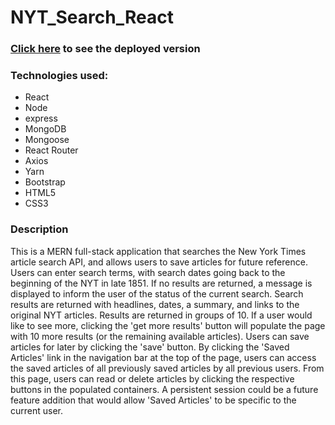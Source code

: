 # NYT_Search_React

### [Click here](https://nyt-react-cj.herokuapp.com/) to see the deployed version

### Technologies used:
* React
* Node
* express
* MongoDB
* Mongoose
* React Router
* Axios
* Yarn
* Bootstrap
* HTML5
* CSS3

### Description
This is a MERN full-stack application that searches the New York Times article search API, and allows users to save articles for future reference. Users can enter search terms, with search dates going back to the beginning of the NYT in late 1851. If no results are returned, a message is displayed to inform the user of the status of the current search. Search results are returned with headlines, dates, a summary, and links to the original NYT articles.  Results are returned in groups of 10. If a user would like to see more, clicking the 'get more results' button will populate the page with 10 more results (or the remaining available articles). Users can save articles for later by clicking the 'save' button. By clicking the 'Saved Articles' link in the navigation bar at the top of the page, users can access the saved articles of all previously saved articles by all previous users. From this page, users can read or delete articles by clicking the respective buttons in the populated containers. A persistent session could be a future feature addition that would allow 'Saved Articles' to be specific to the current user.
